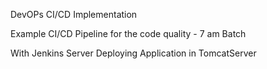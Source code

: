 DevOPs CI/CD Implementation

Example CI/CD Pipeline for the code quality - 7 am Batch

With Jenkins Server Deploying Application in TomcatServer

